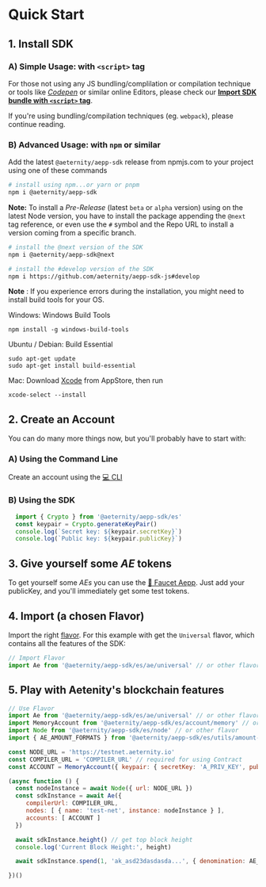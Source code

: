 # Quick Start

## 1. Install SDK
### A) Simple Usage: with `<script>` tag
For those not using any JS bundling/complilation or compilation technique or tools like [_Codepen_](https://codepen.io/pen/) or similar online Editors, please check our [**Import SDK bundle with `<script>` tag**](import-script-tag.md).

If you're using bundling/compilation techniques (eg. `webpack`), please continue reading.

### B) Advanced Usage: with `npm` or similar
Add the latest `@aeternity/aepp-sdk` release from npmjs.com to your project using one of these commands

```bash
# install using npm...or yarn or pnpm
npm i @aeternity/aepp-sdk
```

**Note:** To install a _Pre-Release_ (latest `beta` or `alpha` version) using on the latest Node version, you have to install the package appending the `@next` tag reference, or even use the `#` symbol and the Repo URL to install a version coming from a specific branch.
```bash
# install the @next version of the SDK
npm i @aeternity/aepp-sdk@next

# install the #develop version of the SDK
npm i https://github.com/aeternity/aepp-sdk-js#develop
```

**Note** : If you experience errors during the installation, you might need to install build tools for your OS.

Windows: Windows Build Tools
```
npm install -g windows-build-tools
```
Ubuntu / Debian: Build Essential
```
sudo apt-get update
sudo apt-get install build-essential
```
Mac:
Download [Xcode](https://apps.apple.com/de/app/xcode/id497799835?mt=12) from AppStore, then run
```
xcode-select --install
```

## 2. Create an Account
You can do many more things now, but you'll probably have to start with:

### A) Using the Command Line
Create an account using the [💻 CLI](#cli---command-line-client)

### B) Using the SDK

```javascript
  import { Crypto } from '@aeternity/aepp-sdk/es'
  const keypair = Crypto.generateKeyPair()
  console.log(`Secret key: ${keypair.secretKey}`)
  console.log(`Public key: ${keypair.publicKey}`)
```

## 3. Give yourself some _AE_ tokens
To get yourself some _AEs_ you can use the [🚰 Faucet Aepp](https://faucet.aepps.com/). Just add your publicKey, and you'll immediately get some test tokens.


## 4. Import (a chosen Flavor)

Import the right [flavor](../README.md#flavors--entry-points). For this example with get the `Universal` flavor, which contains all the features of the SDK:

```js
// Import Flavor
import Ae from '@aeternity/aepp-sdk/es/ae/universal' // or other flavor
```

## 5. Play with Aetenity's blockchain features

```js
// Use Flavor
import Ae from '@aeternity/aepp-sdk/es/ae/universal' // or other flavor
import MemoryAccount from '@aeternity/aepp-sdk/es/account/memory' // or other flavor
import Node from '@aeternity/aepp-sdk/es/node' // or other flavor
import { AE_AMOUNT_FORMATS } from '@aeternity/aepp-sdk/es/utils/amount-formatter'

const NODE_URL = 'https://testnet.aeternity.io'
const COMPILER_URL = 'COMPILER_URL' // required for using Contract
const ACCOUNT = MemoryAccount({ keypair: { secretKey: 'A_PRIV_KEY', publicKey: 'A_PUB_ADDRESS' } })

(async function () {
  const nodeInstance = await Node({ url: NODE_URL })
  const sdkInstance = await Ae({
     compilerUrl: COMPILER_URL,
     nodes: [ { name: 'test-net', instance: nodeInstance } ],
     accounts: [ ACCOUNT ]
  })

  await sdkInstance.height() // get top block height
  console.log('Current Block Height:', height)

  await sdkInstance.spend(1, 'ak_asd23dasdasda...', { denomination: AE_AMOUNT_FORMATS.AE }) // spend one AE

})()
```
